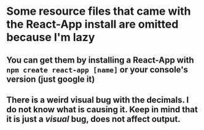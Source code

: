 # Some resource files that came with the React-App install are omitted because I'm lazy
## You can get them by installing a React-App with `npm create react-app [name]` or your console's version (just google it)
## There is a weird visual bug with the decimals. I do not know what is causing it. Keep in mind that it is just a *visual* bug, does not affect output.
